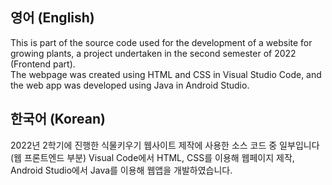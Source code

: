 ## 영어 (English) ##
This is part of the source code used for the development of a website for growing plants, a project undertaken in the second semester of 2022 (Frontend part).  
The webpage was created using HTML and CSS in Visual Studio Code, and the web app was developed using Java in Android Studio.

## 한국어 (Korean) ##
2022년 2학기에 진행한 식물키우기 웹사이트 제작에 사용한 소스 코드 중 일부입니다 (웹 프론트엔드 부분)
Visual Code에서 HTML, CSS를 이용해 웹페이지 제작, Android Studio에서 Java를 이용해 웹앱을 개발하였습니다.
